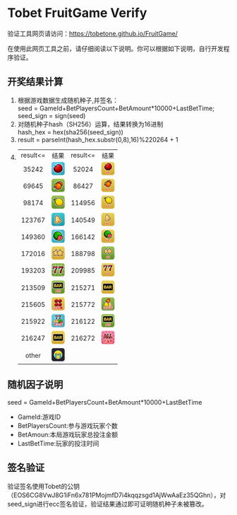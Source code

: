 # Tobet FruitGame Verify

验证工具网页请访问：https://tobetone.github.io/FruitGame/

在使用此网页工具之前，请仔细阅读以下说明。你可以根据如下说明，自行开发程序验证。
## 开奖结果计算
  1. 根据游戏数据生成随机种子,并签名：  
    seed = GameId+BetPlayersCount+BetAmount*10000+LastBetTime;  
    seed_sign = sign(seed)  
  2. 对随机种子hash（SH256）运算，结果转换为16进制  
    hash_hex = hex(sha256(seed_sign))
  3. result = parseInt(hash_hex.substr(0,8),16)%220264 + 1
  4. <table style="text-align:center" width="100%">
                        <tr>
                            <td stype="width:25%">result<= </td>
                            <td stype="width:25%">结果</td>
                            <td stype="width:25%">result<= </td>
                            <td stype="width:25%">结果</td>
                        </tr>
                        <tr>
                            <td stype="width:25%">35242</td>
                            <td stype="width:25%"><img src="./image/apple.png" height="30px" width="30px"/></td>
                            <td stype="width:25%">52024</td>
                            <td stype="width:25%"><img src="./image/apple_s.png" height="30px" width="30px"/></td>
                        </tr>
                        <tr>
                            <td stype="width:25%">69645</td>
                            <td stype="width:25%"><img src="./image/orange.png" height="30px" width="30px"/></td>
                            <td stype="width:25%">86427</td>
                            <td stype="width:25%"><img src="./image/orange_s.png" height="30px" width="30px"/></td>
                        </tr>
                        <tr>
                            <td stype="width:25%">98174</td>
                            <td stype="width:25%"><img src="./image/pawpaw.png" height="30px" width="30px"/></td>
                            <td stype="width:25%">114956</td>
                            <td stype="width:25%"><img src="./image/pawpaw_s.png" height="30px" width="30px"/></td>
                        </tr>
                        <tr>
                            <td stype="width:25%">123767</td>
                            <td stype="width:25%"><img src="./image/bell.png" height="30px" width="30px"/></td>
                            <td stype="width:25%">140549</td>
                            <td stype="width:25%"><img src="./image/bell_s.png" height="30px" width="30px"/></td>
                        </tr>
                        <tr>
                            <td stype="width:25%">149360</td>
                            <td stype="width:25%"><img src="./image/watermelon.png" height="30px" width="30px"/></td>
                            <td stype="width:25%">166142</td>
                            <td stype="width:25%"><img src="./image/watermelon_s.png" height="30px" width="30px"/></td>
                        </tr>
                        <tr>
                            <td stype="width:25%">172016</td>
                            <td stype="width:25%"><img src="./image/star.png" height="30px" width="30px"/></td>
                            <td stype="width:25%">188798</td>
                            <td stype="width:25%"><img src="./image/star_s.png" height="30px" width="30px"/></td>
                        </tr>
                        <tr>
                            <td stype="width:25%">193203</td>
                            <td stype="width:25%"><img src="./image/77.png" height="30px" width="30px"/></td>
                            <td stype="width:25%">209985</td>
                            <td stype="width:25%"><img src="./image/77_s.png" height="30px" width="30px"/></td>
                        </tr>
                        <tr>
                            <td stype="width:25%">213509</td>
                            <td stype="width:25%"><img src="./image/bar_s.png" height="30px" width="30px"/></td>
                            <td stype="width:25%">215271</td>
                            <td stype="width:25%"><img src="./image/bar.png" height="30px" width="30px"/></td>
                        </tr>
                        <tr>
                            <td stype="width:25%">215605</td>
                            <td stype="width:25%"><img src="./image/sixi.png" height="30px" width="30px"/></td>
                            <td stype="width:25%">215772</td>
                            <td stype="width:25%"><img src="./image/smallternary.png" height="30px" width="30px"/></td>
                        </tr>
                        <tr>
                            <td stype="width:25%">215922</td>
                            <td stype="width:25%"><img src="./image/largeternary.png" height="30px" width="30px"/></td>
                            <td stype="width:25%">216122</td>
                            <td stype="width:25%"><img src="./image/bar_s.png" height="30px" width="30px"/></td>
                        </tr>
                        <tr>
                            <td stype="width:25%">216247</td>
                            <td stype="width:25%"><img src="./image/bar.png" height="30px" width="30px"/></td>
                            <td stype="width:25%">216272</td>
                            <td stype="width:25%"><img src="./image/all.png" height="30px" width="30px"/></td>
                        </tr>
                        <tr>
                            <td stype="width:25%">other</td>
                            <td stype="width:25%"><img src="./image/none.png" height="30px" width="30px"/></td>
                            <td stype="width:25%"></td>
                            <td stype="width:25%"></td>
                        </tr>
                    </table>

## 随机因子说明
   seed = GameId+BetPlayersCount+BetAmount*10000+LastBetTime
*  GameId:游戏ID
*  BetPlayersCount:参与游戏玩家个数
*  BetAmoun:本局游戏玩家总投注金额
*  LastBetTime:玩家的投注时间
## 签名验证
   验证签名使用Tobet的公钥（EOS6CG8VwJ8G1iFn6x781PMojmfD7i4kqqzsgd1AjWwAaEz35QGhn），对seed_sign进行ecc签名验证，验证结果通过即可证明随机种子未被篡改。
